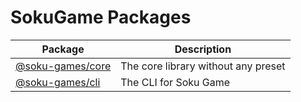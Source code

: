 # SokuGame Packages

|Package|Description|
|---|---|
|[@soku-games/core]()|The core library without any preset|
|[@soku-games/cli]()|The CLI for Soku Game|
